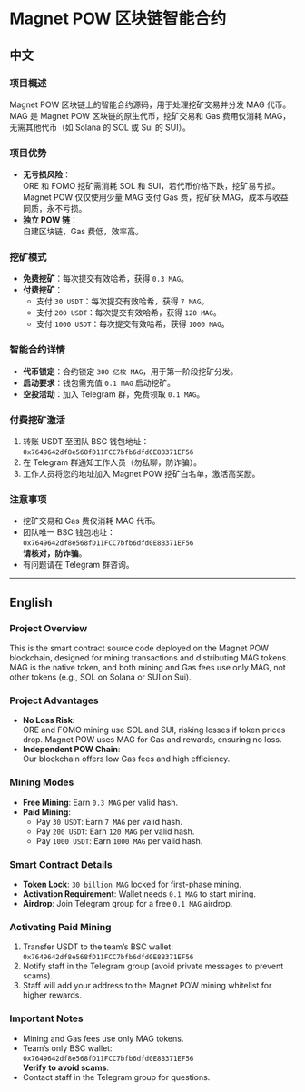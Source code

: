 # Magnet POW 区块链智能合约

## 中文

### 项目概述
Magnet POW 区块链上的智能合约源码，用于处理挖矿交易并分发 MAG 代币。MAG 是 Magnet POW 区块链的原生代币，挖矿交易和 Gas 费用仅消耗 MAG，无需其他代币（如 Solana 的 SOL 或 Sui 的 SUI）。

### 项目优势
- **无亏损风险**：  
  ORE 和 FOMO 挖矿需消耗 SOL 和 SUI，若代币价格下跌，挖矿易亏损。Magnet POW 仅仅使用少量 MAG 支付 Gas 费，挖矿获 MAG，成本与收益同质，永不亏损。
- **独立 POW 链**：  
  自建区块链，Gas 费低，效率高。

### 挖矿模式
- **免费挖矿**：每次提交有效哈希，获得 `0.3 MAG`。
- **付费挖矿**：
  - 支付 `30 USDT`：每次提交有效哈希，获得 `7 MAG`。
  - 支付 `200 USDT`：每次提交有效哈希，获得 `120 MAG`。
  - 支付 `1000 USDT`：每次提交有效哈希，获得 `1000 MAG`。

### 智能合约详情
- **代币锁定**：合约锁定 `300 亿枚 MAG`，用于第一阶段挖矿分发。
- **启动要求**：钱包需充值 `0.1 MAG` 启动挖矿。
- **空投活动**：加入 Telegram 群，免费领取 `0.1 MAG`。

### 付费挖矿激活
1. 转账 USDT 至团队 BSC 钱包地址：  
   `0x7649642df8e568fD11FCC7bfb6dfd0E8B371EF56`
2. 在 Telegram 群通知工作人员（勿私聊，防诈骗）。
3. 工作人员将您的地址加入 Magnet POW 挖矿白名单，激活高奖励。

### 注意事项
- 挖矿交易和 Gas 费仅消耗 MAG 代币。
- 团队唯一 BSC 钱包地址：  
  `0x7649642df8e568fD11FCC7bfb6dfd0E8B371EF56`  
  **请核对，防诈骗**。
- 有问题请在 Telegram 群咨询。

---

## English

### Project Overview
This is the smart contract source code deployed on the Magnet POW blockchain, designed for mining transactions and distributing MAG tokens. MAG is the native token, and both mining and Gas fees use only MAG, not other tokens (e.g., SOL on Solana or SUI on Sui).

### Project Advantages
- **No Loss Risk**:  
  ORE and FOMO mining use SOL and SUI, risking losses if token prices drop. Magnet POW uses MAG for Gas and rewards, ensuring no loss.
- **Independent POW Chain**:  
  Our blockchain offers low Gas fees and high efficiency.

### Mining Modes
- **Free Mining**: Earn `0.3 MAG` per valid hash.
- **Paid Mining**:
  - Pay `30 USDT`: Earn `7 MAG` per valid hash.
  - Pay `200 USDT`: Earn `120 MAG` per valid hash.
  - Pay `1000 USDT`: Earn `1000 MAG` per valid hash.

### Smart Contract Details
- **Token Lock**: `30 billion MAG` locked for first-phase mining.
- **Activation Requirement**: Wallet needs `0.1 MAG` to start mining.
- **Airdrop**: Join Telegram group for a free `0.1 MAG` airdrop.

### Activating Paid Mining
1. Transfer USDT to the team’s BSC wallet:  
   `0x7649642df8e568fD11FCC7bfb6dfd0E8B371EF56`
2. Notify staff in the Telegram group (avoid private messages to prevent scams).
3. Staff will add your address to the Magnet POW mining whitelist for higher rewards.

### Important Notes
- Mining and Gas fees use only MAG tokens.
- Team’s only BSC wallet:  
  `0x7649642df8e568fD11FCC7bfb6dfd0E8B371EF56`  
  **Verify to avoid scams**.
- Contact staff in the Telegram group for questions.